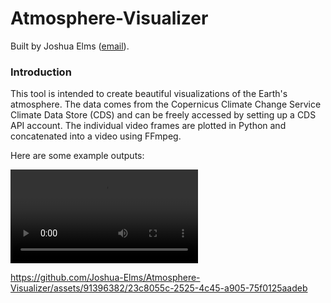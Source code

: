 # Atmosphere-Visualizer
Built by Joshua Elms ([email](joshua.elms111@gmail.com)).


### Introduction
This tool is intended to create beautiful visualizations of the Earth's atmosphere. The data comes from the Copernicus Climate Change Service Climate Data Store (CDS) and can be freely accessed by setting up a CDS API account. The individual video frames are plotted in Python and concatenated into a video using FFmpeg.

Here are some example outputs:

![july2023wind500](assets/july2023wind500.mp4)



https://github.com/Joshua-Elms/Atmosphere-Visualizer/assets/91396382/23c8055c-2525-4c45-a905-75f0125aadeb

